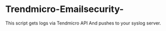 # Trendmicro-Emailsecurity-
This script gets logs via Tendmicro API And pushes to your syslog server. 
